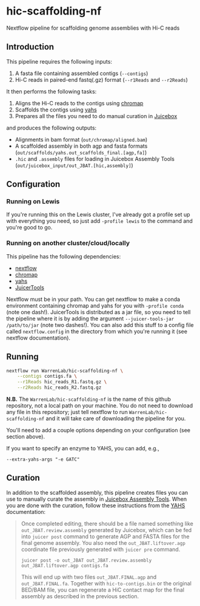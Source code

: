 # hic-scaffolding-nf
Nextflow pipeline for scaffolding genome assemblies with Hi-C reads

## Introduction
This pipeline requires the following inputs:
1. A fasta file containing assembled contigs (`--contigs`)
2. Hi-C reads in paired-end fastq(.gz) format (`--r1Reads` and `--r2Reads`)

It then performs the following tasks:
1. Aligns the Hi-C reads to the contigs using [chromap][chromap]
2. Scaffolds the contigs using [yahs][yahs]
3. Prepares all the files you need to do manual curation in
   [Juicebox][juicer_tools]

and produces the following outputs:
* Alignments in bam format (`out/chromap/aligned.bam`)
* A scaffolded assembly in both agp and fasta formats
  (`out/scaffolds/yahs.out_scaffolds_final.[agp,fa]`)
* `.hic` and `.assembly` files for loading in Juicebox Assembly Tools
  (`out/juicebox_input/out_JBAT.[hic,assembly]`)

## Configuration
### Running on Lewis
If you're running this on the Lewis cluster, I've already got a profile set up
with everything you need, so just add `-profile lewis` to the command and
you're good to go.

### Running on another cluster/cloud/locally
This pipeline has the following dependencies:
* [nextflow][nextflow]
* [chromap][chromap]
* [yahs][yahs]
* [JuicerTools][juicer_tools]

Nextflow must be in your path. You can get nextflow to make a conda environment
containing chromap and yahs for you with `-profile conda` (note one dash!).
JuicerTools is distributed as a jar file, so you need to tell the pipeline
where it is by adding the argument `--juicer-tools-jar /path/to/jar` (note two
dashes!). You can also add this stuff to a config file called `nextflow.config`
in the directory from which you're running it (see nextflow documentation).

## Running
```bash
nextflow run WarrenLab/hic-scaffolding-nf \
    --contigs contigs.fa \
    --r1Reads hic_reads_R1.fastq.gz \
    --r2Reads hic_reads_R2.fastq.gz
```
**N.B.** The `WarrenLab/hic-scaffolding-nf` is the name of this github
repository, not a local path on your machine. You do not need to download
any file in this repository; just tell nextflow to run
`WarrenLab/hic-scaffolding-nf` and it will take care of downloading the pipeline
for you.

You'll need to add a couple options depending on your configuration (see
section above).

If you want to specify an enzyme to YAHS, you can add, e.g.,
```
--extra-yahs-args "-e GATC"
```

## Curation
In addition to the scaffolded assembly, this pipeline creates files you can use
to manually curate the assembly in [Juicebox Assembly Tools][juicer_tools].
When you are done with the curation, follow these instructions from the
[YAHS][yahs] documentation:

> Once completed editing, there should be a file named something like
> `out_JBAT.review.assembly` generated by Juicebox, which can be fed into
> `juicer post` command to generate AGP and FASTA files for the final genome
> assembly. You also need the `out_JBAT.liftover.agp` coordinate file previously
> generated with `juicer pre` command.
> 
>     juicer post -o out_JBAT out_JBAT.review.assembly out_JBAT.liftover.agp contigs.fa
> 
> This will end up with two files `out_JBAT.FINAL.agp` and `out_JBAT.FINAL.fa`.
> Together with `hic-to-contigs.bin` or the original BED/BAM file, you can
> regenerate a HiC contact map for the final assembly as described in the
> previous section.

[nextflow]: https://www.nextflow.io/
[chromap]: https://github.com/haowenz/chromap
[yahs]: https://github.com/c-zhou/yahs
[juicer_tools]: https://github.com/aidenlab/juicer/wiki/Download
